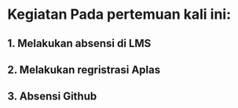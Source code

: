# Kegiatan Pada pertemuan kali ini:
## 1. Melakukan absensi di LMS
## 2. Melakukan regristrasi Aplas
## 3. Absensi Github
